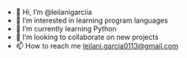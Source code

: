 - 👋 Hi, I’m @leilanigarciia
- 👀 I’m interested in learning program languages
- 🌱 I’m currently learning Python
- 💞️ I’m looking to collaborate on new projects
- 📫 How to reach me leilani.garcia0113@gmail.com

<!---
leilanigarciia/leilanigarciia is a ✨ special ✨ repository because its `README.md` (this file) appears on your GitHub profile.
You can click the Preview link to take a look at your changes.
--->
